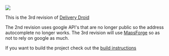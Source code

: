 ![](https://lh3.ggpht.com/uYmZBUM6scsE4RRVbiGySZagWHne_JtYiJokCfhfVjzlNWiVwujpqWhrV7qk6VZwTqA=s360-rw)

This is the 3rd revision of [Delivery Droid](https://play.google.com/store/apps/details?id=com.catglo.deliverydroid "Delivery Droid") 

The 2nd revision uses google API's that are no longer public so the address autocomplete no longer works. The 3rd revision will use [MapsForge](https://github.com/mapsforge/mapsforge "MapsForge") so as not to rely on google as much. 

If you want to build the project check out the [build instructions](https://github.com/marchold/DeliveryDroid_v3/blob/master/HowToBuild.md) 
